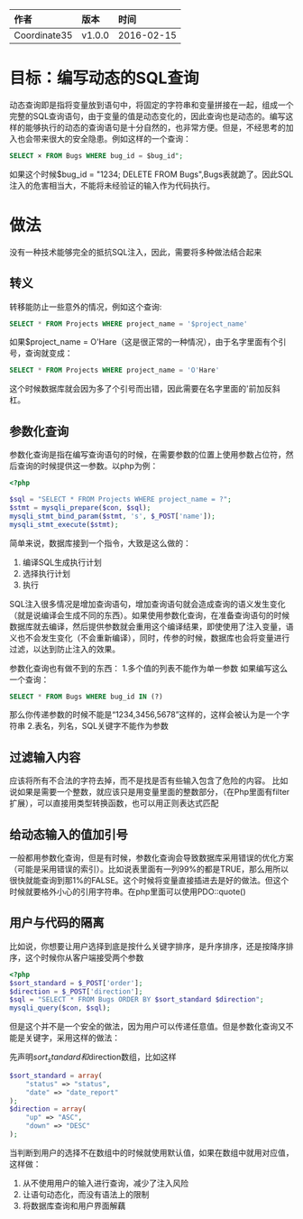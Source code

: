 |作者|版本|时间|
|:--|:--|:--|
|Coordinate35|v1.0.0|2016-02-15|


# 目标：编写动态的SQL查询

动态查询即是指将变量放到语句中，将固定的字符串和变量拼接在一起，组成一个完整的SQL查询语句，由于变量的值是动态变化的，因此查询也是动态的。编写这样的能够执行的动态的查询语句是十分自然的，也非常方便。但是，不经思考的加入也会带来很大的安全隐患。例如这样的一个查询：

```SQL
SELECT × FROM Bugs WHERE bug_id = $bug_id";
```

如果这个时候$bug_id = "1234; DELETE FROM Bugs",Bugs表就跪了。因此SQL注入的危害相当大，不能将未经验证的输入作为代码执行。

# 做法

没有一种技术能够完全的抵抗SQL注入，因此，需要将多种做法结合起来

## 转义

转移能防止一些意外的情况，例如这个查询:

```SQL
SELECT * FROM Projects WHERE project_name = '$project_name'
```

如果$project_name = O'Hare（这是很正常的一种情况），由于名字里面有个引号，查询就变成：

```SQL
SELECT * FROM Projects WHERE project_name = 'O'Hare'
```

这个时候数据库就会因为多了个引号而出错，因此需要在名字里面的'前加反斜杠。

## 参数化查询

参数化查询是指在编写查询语句的时候，在需要参数的位置上使用参数占位符，然后查询的时候提供这一参数。以php为例：

```PHP
<?php

$sql = "SELECT * FROM Projects WHERE project_name = ?";
$stmt = mysqli_prepare($con, $sql);
mysqli_stmt_bind_param($stmt, 's', $_POST['name']);
mysqli_stmt_execute($stmt);

```
简单来说，数据库接到一个指令，大致是这么做的：
1. 编译SQL生成执行计划
2. 选择执行计划
3. 执行

SQL注入很多情况是增加查询语句，增加查询语句就会造成查询的语义发生变化（就是说编译会生成不同的东西）。如果使用参数化查询，在准备查询语句的时候数据库就去编译，然后提供参数就会重用这个编译结果，即使使用了注入变量，语义也不会发生变化（不会重新编译），同时，传参的时候，数据库也会将变量进行过滤，以达到防止注入的效果。

参数化查询也有做不到的东西：
1.多个值的列表不能作为单一参数
如果编写这么一个查询：
```SQL
SELECT * FROM Bugs WHERE bug_id IN (?)
```
那么你传递参数的时候不能是“1234,3456,5678”这样的，这样会被认为是一个字符串
2.表名，列名，SQL关键字不能作为参数

## 过滤输入内容
应该将所有不合法的字符去掉，而不是找是否有些输入包含了危险的内容。
比如说如果是需要一个整数，就应该只是用变量里面的整数部分，（在Php里面有filter扩展），可以直接用类型转换函数，也可以用正则表达式匹配

## 给动态输入的值加引号

一般都用参数化查询，但是有时候，参数化查询会导致数据库采用错误的优化方案（可能是采用错误的索引）。比如说表里面有一列99%的都是TRUE，那么用所以很快就能查询到那1%的FALSE。这个时候将变量直接插进去是好的做法。但这个时候就要格外小心的引用字符串。在php里面可以使用PDO::quote()

## 用户与代码的隔离

比如说，你想要让用户选择到底是按什么关键字排序，是升序排序，还是按降序排序，这个时候你从客户端接受两个参数

```PHP
<?php
$sort_standard = $_POST['order'];
$direction = $_POST['direction'];
$sql = "SELECT * FROM Bugs ORDER BY $sort_standard $direction";
mysqli_query($con, $sql);
```

但是这个并不是一个安全的做法，因为用户可以传递任意值。但是参数化查询又不能是关键字，采用这样的做法：

先声明$sort_standard和$direction数组，比如这样

```PHP
$sort_standard = array(
	"status" => "status",
	"date" => "date_report"
);
$direction = array(
	"up" => "ASC",
	"down" => "DESC"
);
```

当判断到用户的选择不在数组中的时候就使用默认值，如果在数组中就用对应值，这样做：
1. 从不使用用户的输入进行查询，减少了注入风险
2. 让语句动态化，而没有语法上的限制
3. 将数据库查询和用户界面解藕